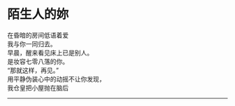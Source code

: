 # 陌生人的妳

在昏暗的房间低语着爱
\
我与你一同归去。
\
早晨，醒来看见床上已是别人。
\
是妆容七零八落的你。
\
“那就这样，再见。”
\
用平静伪装心中的动摇不让你发现，
\
我仓皇把小屋抛在脑后

---
